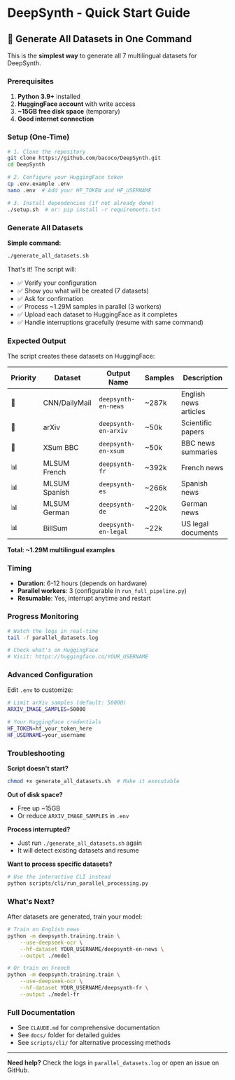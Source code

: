 # DeepSynth - Quick Start Guide

## 🚀 Generate All Datasets in One Command

This is the **simplest way** to generate all 7 multilingual datasets for DeepSynth.

### Prerequisites

1. **Python 3.9+** installed
2. **HuggingFace account** with write access
3. **~15GB free disk space** (temporary)
4. **Good internet connection**

### Setup (One-Time)

```bash
# 1. Clone the repository
git clone https://github.com/bacoco/DeepSynth.git
cd DeepSynth

# 2. Configure your HuggingFace token
cp .env.example .env
nano .env  # Add your HF_TOKEN and HF_USERNAME

# 3. Install dependencies (if not already done)
./setup.sh  # or: pip install -r requirements.txt
```

### Generate All Datasets

**Simple command:**
```bash
./generate_all_datasets.sh
```

That's it! The script will:
- ✅ Verify your configuration
- ✅ Show you what will be created (7 datasets)
- ✅ Ask for confirmation
- ✅ Process ~1.29M samples in parallel (3 workers)
- ✅ Upload each dataset to HuggingFace as it completes
- ✅ Handle interruptions gracefully (resume with same command)

### Expected Output

The script creates these datasets on HuggingFace:

| Priority | Dataset | Output Name | Samples | Description |
|----------|---------|-------------|---------|-------------|
| 🥇 | CNN/DailyMail | `deepsynth-en-news` | ~287k | English news articles |
| 🥈 | arXiv | `deepsynth-en-arxiv` | ~50k | Scientific papers |
| 🥉 | XSum BBC | `deepsynth-en-xsum` | ~50k | BBC news summaries |
| 📊 | MLSUM French | `deepsynth-fr` | ~392k | French news |
| 📊 | MLSUM Spanish | `deepsynth-es` | ~266k | Spanish news |
| 📊 | MLSUM German | `deepsynth-de` | ~220k | German news |
| 📊 | BillSum | `deepsynth-en-legal` | ~22k | US legal documents |

**Total: ~1.29M multilingual examples**

### Timing

- **Duration**: 6-12 hours (depends on hardware)
- **Parallel workers**: 3 (configurable in `run_full_pipeline.py`)
- **Resumable**: Yes, interrupt anytime and restart

### Progress Monitoring

```bash
# Watch the logs in real-time
tail -f parallel_datasets.log

# Check what's on HuggingFace
# Visit: https://huggingface.co/YOUR_USERNAME
```

### Advanced Configuration

Edit `.env` to customize:

```bash
# Limit arXiv samples (default: 50000)
ARXIV_IMAGE_SAMPLES=50000

# Your HuggingFace credentials
HF_TOKEN=hf_your_token_here
HF_USERNAME=your_username
```

### Troubleshooting

**Script doesn't start?**
```bash
chmod +x generate_all_datasets.sh  # Make it executable
```

**Out of disk space?**
- Free up ~15GB
- Or reduce `ARXIV_IMAGE_SAMPLES` in `.env`

**Process interrupted?**
- Just run `./generate_all_datasets.sh` again
- It will detect existing datasets and resume

**Want to process specific datasets?**
```bash
# Use the interactive CLI instead
python scripts/cli/run_parallel_processing.py
```

### What's Next?

After datasets are generated, train your model:

```bash
# Train on English news
python -m deepsynth.training.train \
    --use-deepseek-ocr \
    --hf-dataset YOUR_USERNAME/deepsynth-en-news \
    --output ./model

# Or train on French
python -m deepsynth.training.train \
    --use-deepseek-ocr \
    --hf-dataset YOUR_USERNAME/deepsynth-fr \
    --output ./model-fr
```

### Full Documentation

- See `CLAUDE.md` for comprehensive documentation
- See `docs/` folder for detailed guides
- See `scripts/cli/` for alternative processing methods

---

**Need help?** Check the logs in `parallel_datasets.log` or open an issue on GitHub.
